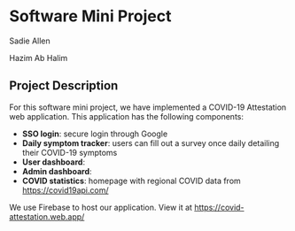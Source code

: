 # Software Mini Project
Sadie Allen

Hazim Ab Halim

## Project Description

For this software mini project, we have implemented a COVID-19 Attestation web application. This application has the following components: 

* **SSO login**: secure login through Google
* **Daily symptom tracker**: users can fill out a survey once daily detailing their COVID-19 symptoms
* **User dashboard**: 
* **Admin dashboard**: 
* **COVID statistics**: homepage with regional COVID data from https://covid19api.com/


We use Firebase to host our application. View it at https://covid-attestation.web.app/
